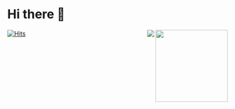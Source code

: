 <!--Heading-->
# Hi there 👋

<!--
**yungi0816/yungi0816** is a ✨ _special_ ✨ repository because its `README.md` (this file) appears on your GitHub profile.

Here are some ideas to get you started:

- 🔭 I’m currently working on ...
- 🌱 I’m currently learning ...
- 👯 I’m looking to collaborate on ...
- 🤔 I’m looking for help with ...
- 💬 Ask me about ...
- 📫 How to reach me: ...
- 😄 Pronouns: ...
- ⚡ Fun fact: ...
-->
[![Hits](https://hits.seeyoufarm.com/api/count/incr/badge.svg?url=https%3A%2F%2Fgithub.com%2Fyungi0816&count_bg=%23020205&title_bg=%23028210&icon=&icon_color=%23E5E0E0&title=VISIT&edge_flat=false)](https://github.com/yungi0816)
<img align='right' src="https://github-readme-stats.vercel.app/api?username=yungi0816" height="165">
<img align='right' src="http://mazassumnida.wtf/api/v2/generate_badge?boj=yungi0816">
